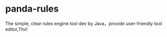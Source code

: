 # panda-rules
The simple, clear rules engine tool dev by Java，provide user-friendly tool editor,Thx!
